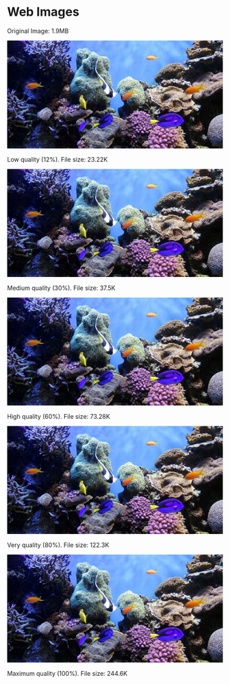 <!DOCTYPE html>
<html lang="en">
  <head>
    <meta charset="UTF-8" />
    <title>Web Images</title>
  </head>

  <body>

   <h1>Web Images</h1>

   <p>Original Image: 1.9MB</p>

   <img src="coral-reef-low.jpg" alt="low quality jpg" />
   <p>Low quality (12%). File size: 23.22K </p>

   <img src="coral-reef-medium.jpg" alt="medium quality jpg" />
   <p>Medium quality (30%). File size: 37.5K </p>
    <img src="coral-reef-high.jpg" alt="high quality jpg" />   
    <p>High quality (60%). File size: 73.28K </p>

  <img src="coral-reef-very-high.jpg" alt="very high quality jpg" />
   <p>Very quality (80%). File size: 122.3K </p>

  <img src="coral-reef-maximum.jpg" alt="maximum quality jpg" />
   <p>Maximum quality (100%). File size: 244.6K </p>


  </body>
</html>
